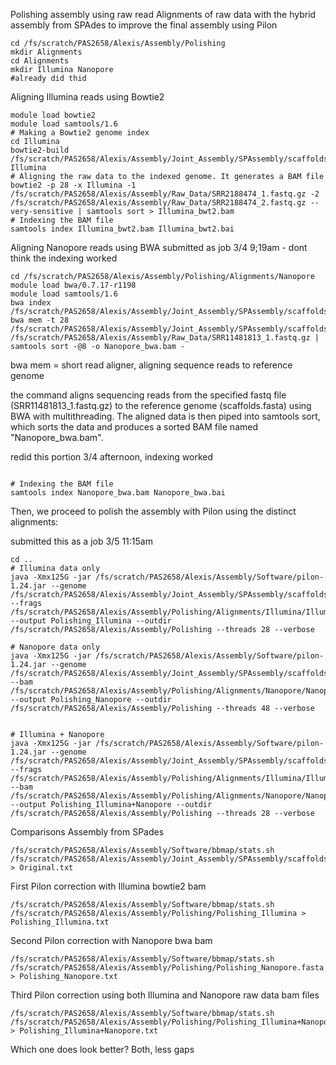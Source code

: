 Polishing assembly using raw read
Alignments of raw data with the hybrid assembly from SPAdes to improve the final assembly using Pilon
```
cd /fs/scratch/PAS2658/Alexis/Assembly/Polishing
mkdir Alignments
cd Alignments
mkdir Illumina Nanopore
#already did thid
```
Aligning Illumina reads using Bowtie2
```
module load bowtie2
module load samtools/1.6
# Making a Bowtie2 genome index
cd Illumina
bowtie2-build /fs/scratch/PAS2658/Alexis/Assembly/Joint_Assembly/SPAssembly/scaffolds.fasta Illumina
# Aligning the raw data to the indexed genome. It generates a BAM file
bowtie2 -p 28 -x Illumina -1 /fs/scratch/PAS2658/Alexis/Assembly/Raw_Data/SRR2188474_1.fastq.gz -2 /fs/scratch/PAS2658/Alexis/Assembly/Raw_Data/SRR2188474_2.fastq.gz --very-sensitive | samtools sort > Illumina_bwt2.bam
# Indexing the BAM file
samtools index Illumina_bwt2.bam Illumina_bwt2.bai
```
Aligning Nanopore reads using BWA
submitted as job 3/4 9;19am - dont think the indexing worked
```
cd /fs/scratch/PAS2658/Alexis/Assembly/Polishing/Alignments/Nanopore
module load bwa/0.7.17-r1198
module load samtools/1.6
bwa index /fs/scratch/PAS2658/Alexis/Assembly/Joint_Assembly/SPAssembly/scaffolds.fasta
bwa mem -t 28 /fs/scratch/PAS2658/Alexis/Assembly/Joint_Assembly/SPAssembly/scaffolds.fasta /fs/scratch/PAS2658/Alexis/Assembly/Raw_Data/SRR11481813_1.fastq.gz | samtools sort -@8 -o Nanopore_bwa.bam -
```
bwa mem = short read aligner, aligning sequence reads to reference genome

the command aligns sequencing reads from the specified fastq file (SRR11481813_1.fastq.gz) to the reference genome (scaffolds.fasta) using BWA with multithreading. The aligned data is then piped into samtools sort, which sorts the data and produces a sorted BAM file named "Nanopore_bwa.bam". 

redid this portion 3/4 afternoon, indexing worked 
```

# Indexing the BAM file
samtools index Nanopore_bwa.bam Nanopore_bwa.bai
```
Then, we proceed to polish the assembly with Pilon using the distinct alignments:

submitted this as a job 3/5 11:15am
```
cd ..
# Illumina data only
java -Xmx125G -jar /fs/scratch/PAS2658/Alexis/Assembly/Software/pilon-1.24.jar --genome /fs/scratch/PAS2658/Alexis/Assembly/Joint_Assembly/SPAssembly/scaffolds.fasta --frags /fs/scratch/PAS2658/Alexis/Assembly/Polishing/Alignments/Illumina/Illumina_bwt2.bam --output Polishing_Illumina --outdir /fs/scratch/PAS2658/Alexis/Assembly/Polishing --threads 28 --verbose

# Nanopore data only
java -Xmx125G -jar /fs/scratch/PAS2658/Alexis/Assembly/Software/pilon-1.24.jar --genome /fs/scratch/PAS2658/Alexis/Assembly/Joint_Assembly/SPAssembly/scaffolds.fasta --bam /fs/scratch/PAS2658/Alexis/Assembly/Polishing/Alignments/Nanopore/Nanopore_bwa.bam --output Polishing_Nanopore --outdir /fs/scratch/PAS2658/Alexis/Assembly/Polishing --threads 48 --verbose


# Illumina + Nanopore
java -Xmx125G -jar /fs/scratch/PAS2658/Alexis/Assembly/Software/pilon-1.24.jar --genome /fs/scratch/PAS2658/Alexis/Assembly/Joint_Assembly/SPAssembly/scaffolds.fasta --frags /fs/scratch/PAS2658/Alexis/Assembly/Polishing/Alignments/Illumina/Illumina_bwt2.bam --bam /fs/scratch/PAS2658/Alexis/Assembly/Polishing/Alignments/Nanopore/Nanopore_bwa.bam --output Polishing_Illumina+Nanopore --outdir /fs/scratch/PAS2658/Alexis/Assembly/Polishing --threads 28 --verbose
```
Comparisons
Assembly from SPades
```
/fs/scratch/PAS2658/Alexis/Assembly/Software/bbmap/stats.sh /fs/scratch/PAS2658/Alexis/Assembly/Joint_Assembly/SPAssembly/scaffolds.fasta > Original.txt
```
First Pilon correction with Illumina bowtie2 bam
```
/fs/scratch/PAS2658/Alexis/Assembly/Software/bbmap/stats.sh /fs/scratch/PAS2658/Alexis/Assembly/Polishing/Polishing_Illumina > Polishing_Illumina.txt
```
Second Pilon correction with Nanopore bwa bam
```
/fs/scratch/PAS2658/Alexis/Assembly/Software/bbmap/stats.sh /fs/scratch/PAS2658/Alexis/Assembly/Polishing/Polishing_Nanopore.fasta > Polishing_Nanopore.txt
```
Third Pilon correction using both Illumina and Nanopore raw data bam files
```
/fs/scratch/PAS2658/Alexis/Assembly/Software/bbmap/stats.sh /fs/scratch/PAS2658/Alexis/Assembly/Polishing/Polishing_Illumina+Nanopore.fasta > Polishing_Illumina+Nanopore.txt
```
Which one does look better?
Both, less gaps

